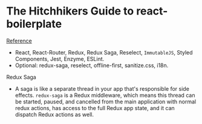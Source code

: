 # The Hitchhikers Guide to react-boilerplate
[Reference](https://github.com/react-boilerplate/react-boilerplate/blob/master/docs/general/introduction.md)

- React, React-Router, Redux, Redux Saga, Reselect, `ImmutableJS`, Styled Components, Jest, Enzyme, ESLint.
- Optional: redux-saga, reselect, offline-first, sanitize.css, i18n.

Redux Saga

- A saga is like a separate thread in your app that's responsible for side effects. `redux-saga` is a Redux middleware, which means this thread can be started, paused, and cancelled from the main application with normal redux actions, has access to the full Redux app state, and it can dispatch Redux actions as well.
